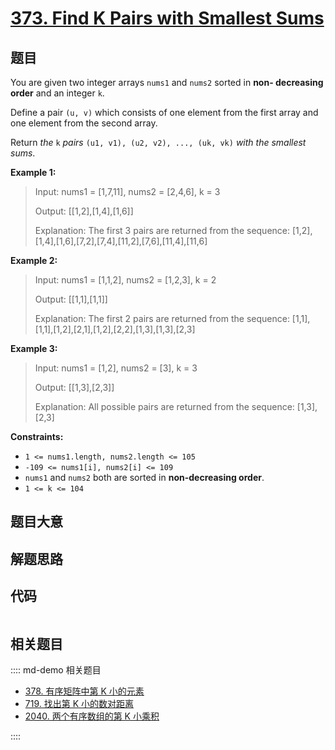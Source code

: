 # [373. Find K Pairs with Smallest Sums](https://leetcode.com/problems/find-k-pairs-with-smallest-sums/)

## 题目

You are given two integer arrays `nums1` and `nums2` sorted in **non-
decreasing  order** and an integer `k`.

Define a pair `(u, v)` which consists of one element from the first array and
one element from the second array.

Return _the_ `k` _pairs_ `(u1, v1), (u2, v2), ..., (uk, vk)` _with the
smallest sums_.



**Example 1:**

> Input: nums1 = [1,7,11], nums2 = [2,4,6], k = 3
> 
> Output: [[1,2],[1,4],[1,6]]
> 
> Explanation: The first 3 pairs are returned from the sequence: [1,2],[1,4],[1,6],[7,2],[7,4],[11,2],[7,6],[11,4],[11,6]

**Example 2:**

> Input: nums1 = [1,1,2], nums2 = [1,2,3], k = 2
> 
> Output: [[1,1],[1,1]]
> 
> Explanation: The first 2 pairs are returned from the sequence: [1,1],[1,1],[1,2],[2,1],[1,2],[2,2],[1,3],[1,3],[2,3]

**Example 3:**

> Input: nums1 = [1,2], nums2 = [3], k = 3
> 
> Output: [[1,3],[2,3]]
> 
> Explanation: All possible pairs are returned from the sequence: [1,3],[2,3]

**Constraints:**

  * `1 <= nums1.length, nums2.length <= 105`
  * `-109 <= nums1[i], nums2[i] <= 109`
  * `nums1` and `nums2` both are sorted in **non-decreasing order**.
  * `1 <= k <= 104`


## 题目大意

## 解题思路

## 代码

```javascript

```

## 相关题目

:::: md-demo 相关题目
- [378. 有序矩阵中第 K 小的元素](https://leetcode.com/problems/kth-smallest-element-in-a-sorted-matrix)
- [719. 找出第 K 小的数对距离](https://leetcode.com/problems/find-k-th-smallest-pair-distance)
- [2040. 两个有序数组的第 K 小乘积](https://leetcode.com/problems/kth-smallest-product-of-two-sorted-arrays)

::::
